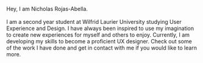 Hey, I am Nicholas Rojas-Abella.<br />
<br />
I am a second year student at Wilfrid Laurier University studying User Experience and Design. I have always been inspired to use my imagination to create new experiences for myself and others to enjoy. Currently, I am developing my skills to become a proficient UX designer. Check out some of the work I have done and get in contact with me if you would like to learn more.